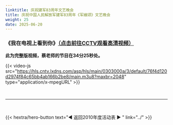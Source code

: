 ```yaml
---
linktitle: 庆祝建军83周年文艺晚会
title: 庆祝中国人民解放军建军83周年《军嫂颂》文艺晚会
weight: 25
date: 2025-06-20
---
```


### 《我在电视上看到你》[（点击前往CCTV观看高清视频）](https://tv.cctv.cn/2010/09/04/VIDERyq5ILPenZYg9uiFxsIS100904.shtml)

**此为完整版视频，蔡老师的节目在34分25秒处。**

{{< video-js src="https://hls.cntv.lxdns.com/asp/hls/main/0303000a/3/default/76f4d120d2974f84c65bb4ab166b2be8/main.m3u8?maxbr=2048" type="application/x-mpegURL" >}}




<br>
<hr>
<br>

{{< hextra/hero-button text="◀ 返回2010年度活动表 ▶ " link="../" >}}